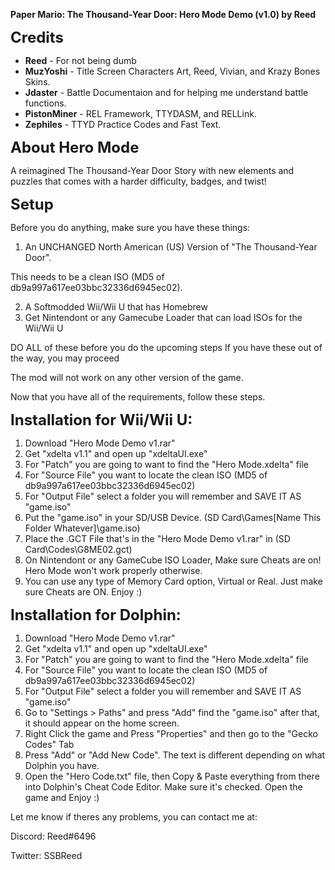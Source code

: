 <font><b>Paper Mario: The Thousand-Year Door: Hero Mode Demo (v1.0) by Reed</b></font>

<font size="+2"><b>Credits</b></font>

<ul><li><b>Reed</b> - For not being dumb</li>
  
<li><b>MuzYoshi</b> - Title Screen Characters Art, Reed, Vivian, and Krazy Bones Skins.</li>

<li><b>Jdaster</b> - Battle Documentaion and for helping me understand battle functions.</li>

<li><b>PistonMiner</b> - REL Framework, TTYDASM, and RELLink.</li>

<li><b>Zephiles</b> - TTYD Practice Codes and Fast Text.</ul></li>

<font size="+2"><b>About Hero Mode</b></font>

A reimagined The Thousand-Year Door Story with new elements and puzzles that
comes with a harder difficulty, badges, and twist!

<font size="+2"><b>Setup</b></font>

Before you do anything, make sure you have these things:

1. An UNCHANGED North American (US) Version of "The Thousand-Year Door". 

This needs to be a clean ISO (MD5 of db9a997a617ee03bbc32336d6945ec02).

2. A Softmodded Wii/Wii U that has Homebrew
3. Get Nintendont or any Gamecube Loader that can load ISOs for the Wii/Wii U

DO ALL of these before you do the upcoming steps
If you have these out of the way, you may proceed 

The mod will not work on any other version of the game.

Now that you have all of the requirements, follow these steps.

<b><font size=+2>Installation for Wii/Wii U:</font></b>

1. Download "Hero Mode Demo v1.rar"
2. Get "xdelta v1.1" and open up "xdeltaUI.exe"
3. For "Patch" you are going to want to find the "Hero Mode.xdelta" file 
4. For "Source File" you want to locate the clean ISO (MD5 of db9a997a617ee03bbc32336d6945ec02)
5. For "Output File" select a folder you will remember and SAVE IT AS "game.iso"
6. Put the "game.iso" in your SD/USB Device. (SD Card\Games\[Name This Folder Whatever]\game.iso)
7. Place the .GCT File that's in the "Hero Mode Demo v1.rar" in (SD Card\Codes\G8ME02.gct)
8. On Nintendont or any GameCube ISO Loader, Make sure Cheats are on! Hero Mode won't work properly otherwise.
9. You can use any type of Memory Card option, Virtual or Real. Just make sure Cheats are ON.
Enjoy :)

<b><font size="+2">Installation for Dolphin:</font></b>

1. Download "Hero Mode Demo v1.rar"
2. Get "xdelta v1.1" and open up "xdeltaUI.exe"
3. For "Patch" you are going to want to find the "Hero Mode.xdelta" file 
4. For "Source File" you want to locate the clean ISO (MD5 of db9a997a617ee03bbc32336d6945ec02)
5. For "Output File" select a folder you will remember and SAVE IT AS "game.iso"
6. Go to "Settings > Paths" and press "Add" find the "game.iso" after that, it should appear on the home screen.
7. Right Click the game and Press "Properties" and then go to the "Gecko Codes" Tab
8. Press "Add" or "Add New Code". The text is different depending on what Dolphin you have.
9. Open the "Hero Code.txt" file, then Copy & Paste everything from there into Dolphin's Cheat Code Editor. Make sure it's checked.
Open the game and Enjoy :)

Let me know if theres any problems, you can contact me at:

Discord: Reed#6496

Twitter: SSBReed


